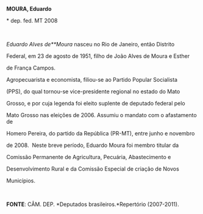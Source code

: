 **MOURA, Eduardo**



\* dep. fed. MT 2008



 



*Eduardo Alves de**Moura* nasceu no Rio de Janeiro, então Distrito

Federal, em 23 de agosto de 1951, filho de João Alves de Moura e Esther

de França Campos.



Agropecuarista e economista, filiou-se ao Partido Popular Socialista

(PPS), do qual tornou-se vice-presidente regional no estado do Mato

Grosso, e por cuja legenda foi eleito suplente de deputado federal pelo

Mato Grosso nas eleições de 2006. Assumiu o mandato com o afastamento de

Homero Pereira, do partido da República (PR-MT), entre junho e novembro

de 2008.  Neste breve período, Eduardo Moura foi membro titular da

Comissão Permanente de Agricultura, Pecuária, Abastecimento e

Desenvolvimento Rural e da Comissão Especial de criação de Novos

Municípios.



 



**FONTE**: CÂM. DEP. *Deputados brasileiros.*Repertório (2007-2011).



 

